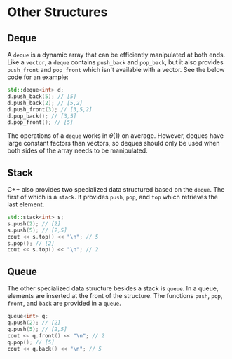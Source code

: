# Other Structures

## Deque

A `deque` is a dynamic array that can be efficiently manipulated at both ends. Like a `vector`, a `deque` contains `push_back` and `pop_back`, but it also provides `push_front` and `pop_front` which isn't available with a vector. See the below code for an example:

```cpp
std::deque<int> d;
d.push_back(5); // [5]
d.push_back(2); // [5,2]
d.push_front(3); // [3,5,2]
d.pop_back(); // [3,5]
d.pop_front(); // [5]
```

The operations of a `deque` works in $\theta(1)$ on average. However, deques have large constant factors than vectors, so deques should only be used when both sides of the array needs to be manipulated.

## Stack

C++ also provides two specialized data structured based on the `deque`. The first of which is a `stack`. It provides `push`, `pop`, and `top` which retrieves the last element.

```cpp
std::stack<int> s;
s.push(2); // [2]
s.push(5); // [2,5]
cout << s.top() << "\n"; // 5
s.pop(); // [2]
cout << s.top() << "\n"; // 2
```

## Queue

The other specialized data structure besides a stack is `queue`. In a queue, elements are inserted at the front of the structure. The functions `push`, `pop`, `front`, and `back` are provided in a `queue`.

```cpp
queue<int> q;
q.push(2); // [2]
q.push(5); // [2,5]
cout << q.front() << "\n"; // 2
q.pop(); // [5]
cout << q.back() << "\n"; // 5
```
